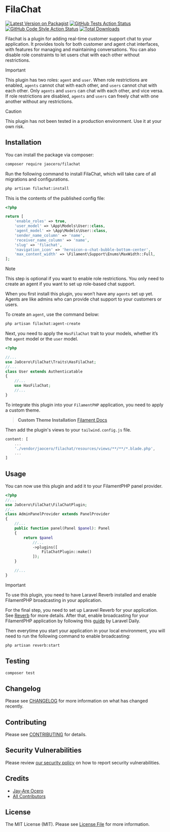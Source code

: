 # FilaChat

[![Latest Version on Packagist](https://img.shields.io/packagist/v/jaocero/filachat.svg?style=flat-square)](https://packagist.org/packages/jaocero/filachat)
[![GitHub Tests Action Status](https://img.shields.io/github/actions/workflow/status/199ocero/filachat/run-tests.yml?branch=main&label=tests&style=flat-square)](https://github.com/199ocero/filachat/actions?query=workflow%3Arun-tests+branch%3Amain)
[![GitHub Code Style Action Status](https://img.shields.io/github/actions/workflow/status/199ocero/filachat/fix-php-code-styling.yml?branch=main&label=code%20style&style=flat-square)](https://github.com/199ocero/filachat/actions?query=workflow%3A"Fix+PHP+code+styling"+branch%3Amain)
[![Total Downloads](https://img.shields.io/packagist/dt/jaocero/filachat.svg?style=flat-square)](https://packagist.org/packages/jaocero/filachat)


Filachat is a plugin for adding real-time customer support chat to your application. It provides tools for both customer and agent chat interfaces, with features for managing and maintaining conversations. You can also disable role constraints to let users chat with each other without restrictions.

> [!IMPORTANT]  
> This plugin has two roles: `agent` and `user`. When role restrictions are enabled, `agents` cannot chat with each other, and `users` cannot chat with each other. Only `agents` and `users` can chat with each other, and vice versa. If role restrictions are disabled, `agents` and `users` can freely chat with one another without any restrictions.

> [!CAUTION]
> This plugin has not been tested in a production environment. Use it at your own risk.

## Installation

You can install the package via composer:

```bash
composer require jaocero/filachat
```

Run the following command to install FilaChat, which will take care of all migrations and configurations.

```bash
php artisan filachat:install
```

This is the contents of the published config file:

```php
<?php

return [
    'enable_roles' => true,
    'user_model' => \App\Models\User::class,
    'agent_model' => \App\Models\User::class,
    'sender_name_column' => 'name',
    'receiver_name_column' => 'name',
    'slug' => 'filachat',
    'navigation_icon' => 'heroicon-o-chat-bubble-bottom-center',
    'max_content_width' => \Filament\Support\Enums\MaxWidth::Full,
];

```

> [!NOTE]  
> This step is optional if you want to enable role restrictions. You only need to create an agent if you want to set up role-based chat support.

When you first install this plugin, you won’t have any `agents` set up yet. Agents are like admins who can provide chat support to your customers or users. 

To create an `agent`, use the command below:

```bash
php artisan filachat:agent-create
```

Next, you need to apply the `HasFilaChat` trait to your models, whether it’s the `agent` model or the `user` model.

```php
<?php

//...
use JaOcero\FilaChat\Traits\HasFilaChat;
//...
class User extends Authenticatable
{
    //...
    use HasFilaChat;
    //...
}
```

To integrate this plugin into your `FilamentPHP` application, you need to apply a custom theme.

> **Custom Theme Installation**
> [Filament Docs](https://filamentphp.com/docs/3.x/panels/themes#creating-a-custom-theme)

Then add the plugin's views to your `tailwind.config.js` file.

```js
content: [
    ...
    './vendor/jaocero/filachat/resources/views/**/**/*.blade.php',
    ...
]
```

## Usage
You can now use this plugin and add it to your FilamentPHP panel provider.
```php
<?php
//...
use JaOcero\FilaChat\FilaChatPlugin;
//..
class AdminPanelProvider extends PanelProvider
{
    //...
    public function panel(Panel $panel): Panel
    {
        return $panel
            //...
            ->plugins([
                FilaChatPlugin::make()
            ]);
    }

    //...
}
```

> [!IMPORTANT]  
> To use this plugin, you need to have Laravel Reverb installed and enable FilamentPHP broadcasting in your application.

For the final step, you need to set up Laravel Reverb for your application. See [Reverb](https://laravel.com/docs/11.x/reverb) for more details. After that, enable broadcasting for your FilamentPHP application by following this [guide](https://laraveldaily.com/post/configure-laravel-reverb-filament-broadcasting) by Laravel Daily.

Then everytime you start your application in your local environment, you will need to run the following command to enable broadcasting:

```bash
php artisan reverb:start
```

## Testing

```bash
composer test
```

## Changelog

Please see [CHANGELOG](CHANGELOG.md) for more information on what has changed recently.

## Contributing

Please see [CONTRIBUTING](.github/CONTRIBUTING.md) for details.

## Security Vulnerabilities

Please review [our security policy](../../security/policy) on how to report security vulnerabilities.

## Credits

- [Jay-Are Ocero](https://github.com/199ocero)
- [All Contributors](../../contributors)

## License

The MIT License (MIT). Please see [License File](LICENSE.md) for more information.
